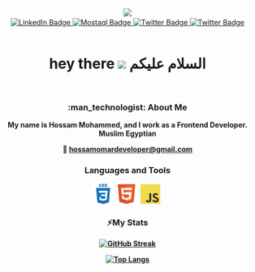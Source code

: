 
<div id="header" align="center">
  <img src="https://media.giphy.com/media/YuKbGGIYMXemhnub3q/giphy.gif" width="250"/>
  <br/>
  <div id="badges">
  <a href="https://www.linkedin.com/in/hossam-omar-a547b6229/">
    <img src="https://img.shields.io/badge/LinkedIn-blue?style=for-the-badge&logo=linkedin&logoColor=white" alt="LinkedIn Badge"/>
  </a>
  <a href="https://www.upwork.com/freelancers/~0117d55ca738022e1a?viewMode=1">
    <img src="https://img.shields.io/badge/Upwork-green?style=for-the-badge&logo=upwork&logoColor=white" alt="Mostaql Badge"/>
  </a>
  <a href="https://www.fiverr.com/hossamomardev">
    <img src="https://img.shields.io/badge/Fiverr-gray?style=for-the-badge&logo=fiverr&logoColor=white" alt="Twitter Badge"/>
  </a>
  <a href="https://mostaql.com/u/hossam_dev">
    <img src="https://img.shields.io/badge/Mostaql-blue?style=for-the-badge&logo=circle&logoColor=white" alt="Twitter Badge"/>
  </a>
</div>
  <img src="https://komarev.com/ghpvc/?username=HossamMuhammedOmar&style=flat-square&color=blue" alt=""/>
  <h1>hey there <img src="https://media.giphy.com/media/hvRJCLFzcasrR4ia7z/giphy.gif" width="30px"/> السلام عليكم</h1>
  <br/>
</div>


<div  align="center">
  
  <h3>:man_technologist: About Me</h3>
<b>My name is Hossam Mohammed, and I work as a Frontend Developer.
Muslim Egyptian <b>
  
 💬 <b>hossamomardeveloper@gmail.com</b>
### Languages and Tools
<b></b>
<div>
  <img src="https://github.com/devicons/devicon/blob/master/icons/css3/css3-plain-wordmark.svg"  title="CSS3" alt="CSS" width="40" height="40"/>&nbsp;
  <img src="https://github.com/devicons/devicon/blob/master/icons/html5/html5-original.svg" title="HTML5" alt="HTML" width="40" height="40"/>&nbsp;
  <img src="https://github.com/devicons/devicon/blob/master/icons/javascript/javascript-original.svg" title="JavaScript" alt="JavaScript" width="40" height="40"/>&nbsp;
</div>

### ⚡My Stats
  [![GitHub Streak](http://github-readme-streak-stats.herokuapp.com?user=HossamMuhammedOmar&theme=dark&date_format=M%20j%5B%2C%20Y%5D)](https://git.io/streak-stats)
  
  [![Top Langs](https://github-readme-stats.vercel.app/api/top-langs/?username=HossamMuhammedOmar&layout=compact&theme=vision-friendly-dark)](https://github.com/anuraghazra/github-readme-stats)
  
  </div>

<!--
**HossamMuhammedOmar/HossamMuhammedOmar** is a ✨ _special_ ✨ repository because its `README.md` (this file) appears on your GitHub profile.
Here are some ideas to get you started:

![Top Langs](https://github-readme-stats.vercel.app/api/top-langs/?username=HossamMuhammedOmar&theme=tokyonight)
![GitHub stats](https://github-readme-stats.vercel.app/api?username=HossamMuhammedOmar&show_icons=true&theme=tokyonight)


- 🔭 I’m currently working on ...
- 🌱 I’m currently learning ...
- 👯 I’m looking to collaborate on ...
- 🤔 I’m looking for help with ...
- 💬 Ask me about ...
- 📫 How to reach me: ...
- 😄 Pronouns: ...
- ⚡ Fun fact: ...
-->
#
